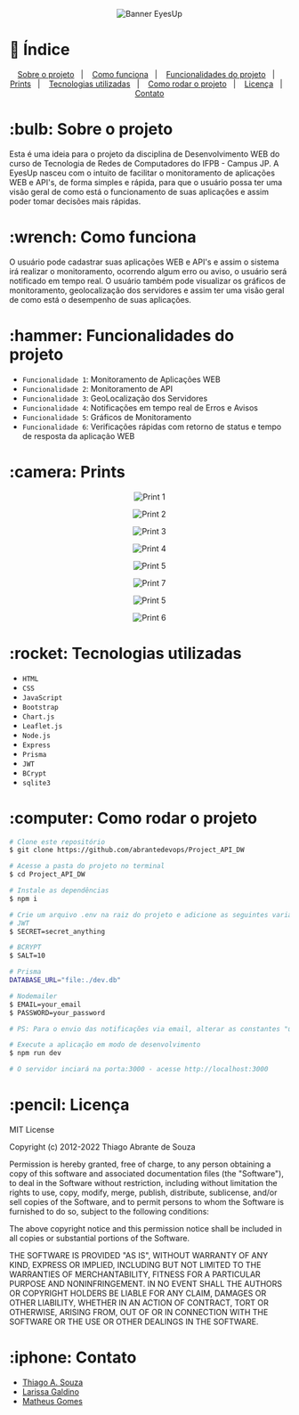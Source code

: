 <p align="center"><img src="./public/assets/bannerEyesUp.png" alt="Banner EyesUp" style="max-width:100%"></p>

# :pushpin:  Índice

<p align="center">
  <a href="#sobre-o-projeto">Sobre o projeto</a>&nbsp;&nbsp;&nbsp;|&nbsp;&nbsp;&nbsp;
  <a href="#como-funciona">Como funciona</a>&nbsp;&nbsp;&nbsp;|&nbsp;&nbsp;&nbsp;
  <a href="#funcionalidades-do-projeto">Funcionalidades do projeto</a>&nbsp;&nbsp;&nbsp;|&nbsp;&nbsp;&nbsp;
  <a href="#prints">Prints</a>&nbsp;&nbsp;&nbsp;|&nbsp;&nbsp;&nbsp;
  <a href="#tecnologias-utilizadas">Tecnologias utilizadas</a>&nbsp;&nbsp;&nbsp;|&nbsp;&nbsp;&nbsp;
  <a href="#como-rodar-o-projeto">Como rodar o projeto</a>&nbsp;&nbsp;&nbsp;|&nbsp;&nbsp;&nbsp;
  <a href="#licença">Licença</a>&nbsp;&nbsp;&nbsp;|&nbsp;&nbsp;&nbsp;
  <a href="#contato">Contato</a>
</p>


<h1><a id="sobre-o-projeto"> :bulb:  Sobre o projeto </a></h1>

Esta é uma ideia para o projeto da disciplina de Desenvolvimento WEB do curso de Tecnologia de Redes de Computadores do IFPB - Campus JP. 
A EyesUp nasceu com o intuito de facilitar o monitoramento de aplicações WEB e API's, de forma simples e rápida, para que o usuário possa ter uma visão geral de como está o funcionamento de suas aplicações e assim poder tomar decisões mais rápidas. 

<h1><a id="como-funciona"> :wrench:  Como funciona </a></h1>

O usuário pode cadastrar suas aplicações WEB e API's e assim o sistema irá realizar o monitoramento, ocorrendo algum erro ou aviso, o usuário será notificado em tempo real. O usuário também pode visualizar os gráficos de monitoramento, geolocalização dos servidores e assim ter uma visão geral de como está o desempenho de suas aplicações.

<h1><a id="funcionalidades-do-projeto"> :hammer:  Funcionalidades do projeto </a></h1>


- `Funcionalidade 1`: Monitoramento de Aplicações WEB
- `Funcionalidade 2`: Monitoramento de API
- `Funcionalidade 3`: GeoLocalização dos Servidores
- `Funcionalidade 4`: Notificações em tempo real de Erros e Avisos
- `Funcionalidade 5`: Gráficos de Monitoramento
- `Funcionalidade 6`: Verificações rápidas com retorno de status e tempo de resposta da aplicação WEB

<h1><a id="prints"> :camera:  Prints </a></h1>


<p align="center"><img src="./public/assets/intro.gif" alt="Print 1" style="max-width:100%"></p>
<p align="center"><img src="./public/assets/pattention1.png" alt="Print 2" style="max-width:100%"></p>
<p align="center"><img src="./public/assets/pemail.png" alt="Print 3" style="max-width:100%"></p>
<p align="center"><img src="./public/assets/pgeolocation.png" alt="Print 4" style="max-width:100%"></p>
<p align="center"><img src="./public/assets/pgraph.png" alt="Print 5" style="max-width:100%"></p>
<p align="center"><img src="./public/assets/pvat.png" alt="Print 7" style="max-width:100%"></p>
<p align="center"><img src="./public/assets/pvbd.png" alt="Print 5" style="max-width:100%"></p>
<p align="center"><img src="./public/assets/pvhappy.png" alt="Print 6" style="max-width:100%"></p>

<h1><a id="tecnologias-utilizadas"> :rocket:  Tecnologias utilizadas </a></h1>


- `HTML`
- `CSS`
- `JavaScript`
- `Bootstrap`
- `Chart.js`
- `Leaflet.js`
- `Node.js`
- `Express`
- `Prisma`
- `JWT`
- `BCrypt`
- `sqlite3`

<h1><a id="como-rodar-o-projeto"> :computer:  Como rodar o projeto</a></h1>


```bash
# Clone este repositório
$ git clone https://github.com/abrantedevops/Project_API_DW

# Acesse a pasta do projeto no terminal
$ cd Project_API_DW

# Instale as dependências
$ npm i

# Crie um arquivo .env na raiz do projeto e adicione as seguintes variáveis de ambiente
# JWT
$ SECRET=secret_anything

# BCRYPT
$ SALT=10

# Prisma
DATABASE_URL="file:./dev.db"

# Nodemailer
$ EMAIL=your_email
$ PASSWORD=your_password

# PS: Para o envio das notificações via email, alterar as constantes "user" "pass" no arquivo notifyController.js (linhas 9, 10 e 20) para as variáveis de ambiente EMAIL e PASSWORD

# Execute a aplicação em modo de desenvolvimento
$ npm run dev

# O servidor inciará na porta:3000 - acesse http://localhost:3000
```
<h1><a id="licença"> :pencil:  Licença</a></h1>


MIT License

Copyright (c) 2012-2022 Thiago Abrante de Souza

Permission is hereby granted, free of charge, to any person obtaining
a copy of this software and associated documentation files (the
"Software"), to deal in the Software without restriction, including
without limitation the rights to use, copy, modify, merge, publish,
distribute, sublicense, and/or sell copies of the Software, and to
permit persons to whom the Software is furnished to do so, subject to
the following conditions:

The above copyright notice and this permission notice shall be
included in all copies or substantial portions of the Software.

THE SOFTWARE IS PROVIDED "AS IS", WITHOUT WARRANTY OF ANY KIND,
EXPRESS OR IMPLIED, INCLUDING BUT NOT LIMITED TO THE WARRANTIES OF
MERCHANTABILITY, FITNESS FOR A PARTICULAR PURPOSE AND
NONINFRINGEMENT. IN NO EVENT SHALL THE AUTHORS OR COPYRIGHT HOLDERS BE
LIABLE FOR ANY CLAIM, DAMAGES OR OTHER LIABILITY, WHETHER IN AN ACTION
OF CONTRACT, TORT OR OTHERWISE, ARISING FROM, OUT OF OR IN CONNECTION
WITH THE SOFTWARE OR THE USE OR OTHER DEALINGS IN THE SOFTWARE.

<h1><a id="contato"> :iphone:  Contato</a></h1>


- [Thiago A. Souza](mailto:thiago.abrante@academico.ifpb.edu.br)
- [Larissa Galdino](mailto:larissa.galdino@academico.ifpb.edu.br)
- [Matheus Gomes](mailto:gomes.andrade@academico.ifpb.edu.br)


















